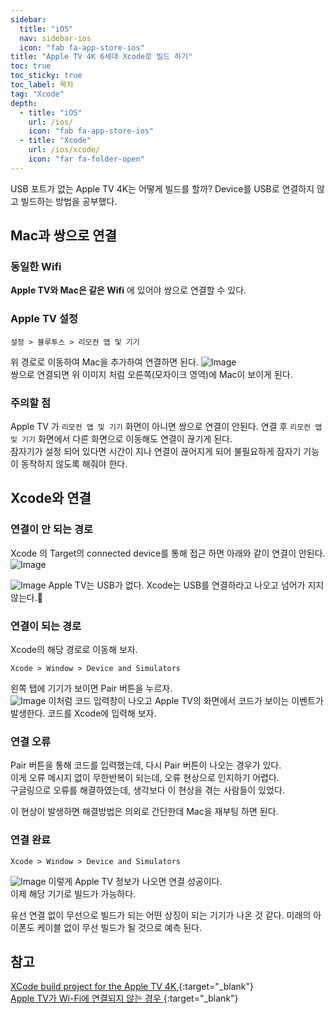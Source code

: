 ```yaml
---
sidebar:
  title: "iOS"
  nav: sidebar-ios
  icon: "fab fa-app-store-ios"
title: "Apple TV 4K 6세대 Xcode로 빌드 하기"
toc: true
toc_sticky: true
toc_label: 목차
tag: "Xcode"
depth:
  - title: "iOS"
    url: /ios/
    icon: "fab fa-app-store-ios"
  - title: "Xcode"
    url: /ios/xcode/
    icon: "far fa-folder-open"
---
```

USB 포트가 없는 Apple TV 4K는 어떻게 빌드를 할까?
Device를 USB로 연결하지 않고 빌드하는 방법을 공부했다.  

## Mac과 쌍으로 연결
### 동일한 Wifi
**Apple TV와 Mac은 같은 Wifi** 에 있어야 쌍으로 연결할 수 있다.

### Apple TV 설정
```
설정 > 블루투스 > 리모컨 앱 및 기기
```
위 경로로 이동하여 Mac을 추가하여 연결하면 된다. 
![Image](https://drive.google.com/uc?export=view&id=1pvDS7pBkZtGp1rWR-Z_-jmjmBMz2lga0)  
쌍으로 연결되면 위 이미지 처럼 오른쪽(모자이크 영역)에 Mac이 보이게 된다.
   
### 주의할 점 
Apple TV 가 `리모컨 앱 및 기기` 화면이 아니면 쌍으로 연결이 안된다. 
연결 후 `리모컨 앱 및 기기` 화면에서 다른 화면으로 이동해도 연결이 끊기게 된다.  
잠자기가 설정 되어 있다면 시간이 지나 연결이 끊어지게 되어 불필요하게 잠자기 기능이 동작하지 않도록 해줘야 한다.

## Xcode와 연결
### 연결이 안 되는 경로
Xcode 의 Target의 connected device를 통해 접근 하면 아래와 같이 연결이 안된다.
![Image](https://drive.google.com/uc?export=view&id=1pZOvv-1kQPFSTX6rvciirtDzYwmBuAgd)

![Image](https://drive.google.com/uc?export=view&id=1mT6J6tSLSWtjAyOJLGyADvahPkyxwQaZ)
Apple TV는 USB가 없다. Xcode는 USB를 연결하라고 나오고 넘어가 지지 않는다.💢  

### 연결이 되는 경로
Xcode의 해당 경로로 이동해 보자.
```
Xcode > Window > Device and Simulators 
```
왼쪽 탭에 기기가 보이면 Pair 버튼을 누르자.  
![Image](https://drive.google.com/uc?export=view&id=1h7KNbhdXBNq3SQmGvmLIjuuah5Mz294p)
이처럼 코드 입력창이 나오고 Apple TV의 화면에서 코드가 보이는 이벤트가 발생한다. 코드를 Xcode에 입력해 보자.

### 연결 오류 
Pair 버튼을 통해 코드를 입력했는데, 다시 Pair 버튼이 나오는 경우가 있다.  
이게 오류 메시지 없이 무한반복이 되는데, 오류 현상으로 인지하기 어렵다.  
구글링으로 오류를 해결하였는데, 생각보다 이 현상을 겪는 사람들이 있었다.

이 현상이 발생하면 해결방법은 의외로 간단한데 Mac을 재부팅 하면 된다.

### 연결 완료
```
Xcode > Window > Device and Simulators 
```
![Image](https://drive.google.com/uc?export=view&id=1oejbTzE4Y2PS1qowFYsupDyVx_J8KGl7)
이렇게 Apple TV 정보가 나오면 연결 성공이다.  
이제 해당 기기로 빌드가 가능하다.  

유선 연결 없이 무선으로 빌드가 되는 어떤 상징이 되는 기기가 나온 것 같다.
미래의 아이폰도 케이블 없이 무선 빌드가 될 것으로 예측 된다.

## 참고
[<i class="fas fa-link"></i> XCode build project for the Apple TV 4K
](https://developer.apple.com/forums/thread/100785){:target="_blank"}  
[<i class="fas fa-link"></i> Apple TV가 Wi-Fi에 연결되지 않는 경우
](https://support.apple.com/ko-kr/HT204400){:target="_blank"}  
